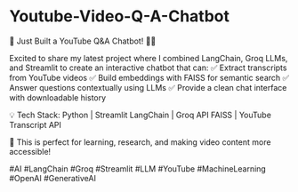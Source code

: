 # Youtube-Video-Q-A-Chatbot

🚀 Just Built a YouTube Q&A Chatbot! 🎥🤖

Excited to share my latest project where I combined LangChain, Groq LLMs, and Streamlit to create an interactive chatbot that can:
✅ Extract transcripts from YouTube videos
✅ Build embeddings with FAISS for semantic search
✅ Answer questions contextually using LLMs
✅ Provide a clean chat interface with downloadable history

💡 Tech Stack:
Python | Streamlit
LangChain | Groq API
FAISS | YouTube Transcript API

📌 This is perfect for learning, research, and making video content more accessible!

#AI #LangChain #Groq #Streamlit #LLM #YouTube #MachineLearning #OpenAI #GenerativeAI
